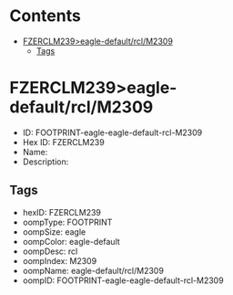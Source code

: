 



Contents
========

* [FZERCLM239>eagle-default/rcl/M2309](#fzerclm239eagle-defaultrclm2309)
	* [Tags](#tags)

# FZERCLM239>eagle-default/rcl/M2309

- ID: FOOTPRINT-eagle-eagle-default-rcl-M2309
- Hex ID: FZERCLM239
- Name: 
- Description: 

## Tags

- hexID: FZERCLM239
- oompType: FOOTPRINT
- oompSize: eagle
- oompColor: eagle-default
- oompDesc: rcl
- oompIndex: M2309
- oompName: eagle-default/rcl/M2309
- oompID: FOOTPRINT-eagle-eagle-default-rcl-M2309
